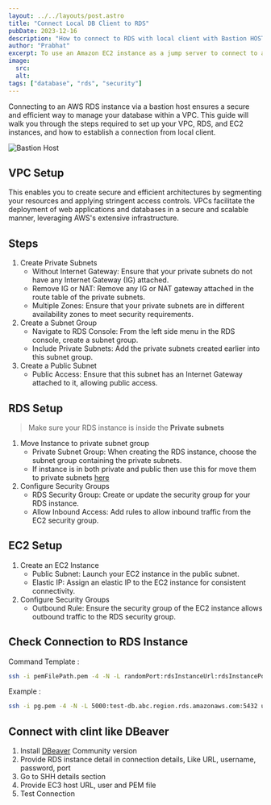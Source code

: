 ```yaml
---
layout: ../../layouts/post.astro
title: "Connect Local DB Client to RDS"
pubDate: 2023-12-16
description: "How to connect to RDS with local client with Bastion HOST"
author: "Prabhat"
excerpt: To use an Amazon EC2 instance as a jump server to connect to a private Amazon RDS DB instance from a local machine
image:
  src:
  alt:
tags: ["database", "rds", "security"]
---
```


Connecting to an AWS RDS instance via a bastion host ensures a secure and efficient way to manage your database within a VPC. This guide will walk you through the steps required to set up your VPC, RDS, and EC2 instances, and how to establish a connection from local client.

![Bastion Host](/images/bastion_aws.png "Bastion Host")

## VPC Setup

This enables you to create secure and efficient architectures by segmenting your resources and applying stringent access controls. VPCs facilitate the deployment of web applications and databases in a secure and scalable manner, leveraging AWS's extensive infrastructure.

## Steps

1. Create Private Subnets
   - Without Internet Gateway: Ensure that your private subnets do not have any Internet Gateway (IG) attached.
   - Remove IG or NAT: Remove any IG or NAT gateway attached in the route table of the private subnets.
   - Multiple Zones: Ensure that your private subnets are in different availability zones to meet security requirements.
2. Create a Subnet Group
   - Navigate to RDS Console: From the left side menu in the RDS console, create a subnet group.
   - Include Private Subnets: Add the private subnets created earlier into this subnet group.
3. Create a Public Subnet
   - Public Access: Ensure that this subnet has an Internet Gateway attached to it, allowing public access.

## RDS Setup

> Make sure your RDS instance is inside the **Private subnets**

1. Move Instance to private subnet group
   - Private Subnet Group: When creating the RDS instance, choose the subnet group containing the private subnets.
   - If instance is in both private and public then use this for move them to private subnets [here](https://repost.aws/knowledge-center/rds-move-to-private-subnet)
2. Configure Security Groups
   - RDS Security Group: Create or update the security group for your RDS instance.
   - Allow Inbound Access: Add rules to allow inbound traffic from the EC2 security group.

## EC2 Setup

1. Create an EC2 Instance
   - Public Subnet: Launch your EC2 instance in the public subnet.
   - Elastic IP: Assign an elastic IP to the EC2 instance for consistent connectivity.
2. Configure Security Groups
   - Outbound Rule: Ensure the security group of the EC2 instance allows outbound traffic to the RDS security group.

## Check Connection to RDS Instance

Command Template :

```bash
ssh -i pemFilePath.pem -4 -N -L randomPort:rdsInstanceUrl:rdsInstancePort ec2User@ec2IP
```

Example :

```bash
ssh -i pg.pem -4 -N -L 5000:test-db.abc.region.rds.amazonaws.com:5432 ubuntu@0.0.0.0
```

## Connect with clint like DBeaver

1. Install [DBeaver](https://dbeaver.io/) Community version
2. Provide RDS instance detail in connection details, Like URL, username, password, port
3. Go to SHH details section
4. Provide EC3 host URL, user and PEM file
5. Test Connection
